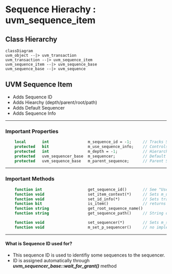 # Sequence Hierachy : uvm_sequence_item

## Class Hierarchy

```mermaid
classDiagram
uvm_object --|> uvm_transaction
uvm_transaction --|> uvm_sequence_item
uvm_sequence_item --|> uvm_sequence_base
uvm_sequence_base --|> uvm_sequence
```

## UVM Sequence Item
- Adds Sequence ID
- Adds Hiearchy (depth/parent/root/path)
- Adds Default Sequencer
- Adds Sequence Info

----

### Important Properties

```systemverilog
    local       int                 m_sequence_id = -1;     // Tracks Sequence ID for Sequencer or Composition uses
    protected   bit                 m_use_sequence_info;    // Controls if the info is recorded/printed/copied
    protected   int                 m_depth = -1;           // Hierarchy Depth found through recursion
    protected   uvm_sequencer_base  m_sequencer;            // Default Sequencer of Default type uvm_sequence_item
    protected   uvm_sequence_base   m_parent_sequence;      // Parent Sequence if any
```

----

### Important Methods

```systemverilog
    function int                    get_sequence_id()       // See "Used to set the local sequence id
    function void                   set_item_context(*)     // Sets m_use_sequence_info, parent, sequencer, depth
    function void                   set_id_info(*)          // Sets transaction and sequence ID
    function bit                    is_item()               // returns 1 if sequence_item
    function string                 get_root_sequence_name()
    function string                 get_sequence_path()     // String of names of each sequences in a full hierarchy path

    function void                   set_sequencer(*)        // Sets m_sequencer
    function void                   m_set_p_sequencer()     // no implementation until `uvm_declare_p_sequencer is called
```
----

#### What is Sequence ID used for?
- This sequence ID is used to identifiy some sequences to the sequencer.
- ID is assigned automatically through ***uvm_sequencer_base::wait_for_grant()*** method
